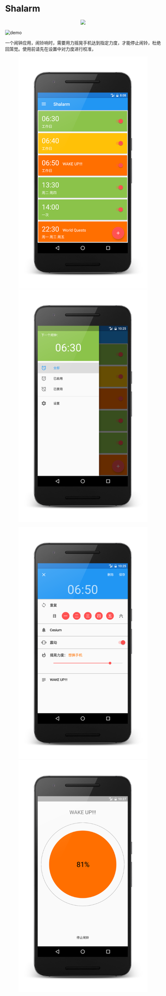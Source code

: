 # Shalarm

<p align="center">
<img src="http://7xpy3a.com1.z0.glb.clouddn.com/github/shalarm/add_alarm_demo.gif"/> 
</p>

![demo](http://7xpy3a.com1.z0.glb.clouddn.com/github/shalarm/add_alarm_demo.gif)


一个闹钟应用，闹铃响时，需要用力摇晃手机达到指定力度，才能停止闹铃，杜绝回笼觉。使用前请先在设置中对力度进行校准，

<p align="center">
<img src="images/alarm_list.png" width="420"/> <img src="images/drawer.png" width="420"/>
</p>

<p align="center">
<img src="images/edit_alarm.png" width="420"/> <img src="images/alert.png" width="420"/>
</p>